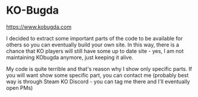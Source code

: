 # KO-Bugda
https://www.kobugda.com

I decided to extract some important parts of the code to be available for others so you can eventually build your own site. 
In this way, there is a chance that KO players will still have some up to date site - yes, I am not maintaining KObugda anymore, just keeping it alive. 

My code is quite terrible and that's reason why I show only specific parts. If you will want show some specific part, you can contact me (probably best way is through Steam KO Discord - you can tag me there and I'll eventually open PMs)
